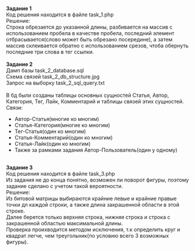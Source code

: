 <b>Задание 1</b><br>
Код решения находится в файле task_1.php<br>
Решение:<br>
Строка обрезается до указанной длины, разбивается на массив с использованием пробела в качестве пробела, последний элемент отбрасывается(слово может быть обрезано посередине), а затем массив склеивается обратно с использованием срезов, чтоба обернуть последние три слова в тег ссылки.<br>
<br>
<b>Задание 2</b><br>
Дамп базы task_2_database.sql<br>
Схема связей task_2_db_structure.jpg<br>
Запрос на выборку task_2_sql_query.txt<br>
<br>
В бд были созданы таблицы основных сущностей Статья, Автор, Категория, Тег, Лайк, Комментарий и таблицы связей этих сущностей.<br>
Связи: <br>
<ul>
  <li>
Автор-Статья(многие ко многим) 
     </li>
    <li>
Статья-Категория(многие ко многим)
       </li>
      <li>
Тег-Статья(один ко многим)
        </li>
        <li>
Статья-Комментарий(один ко многим)
          </li>
          <li>
Статья-Лайк(один ко многим)
            </li>
            <li>
Также за рамками задания Автор-Пользователь(один у одному)
              </li>
</ul>
<br>
<b>Задание 3</b><br>
Код решения находится в файле task_3.php<br>
Из задания не до конца понятно, возможен ли поворот фигуры, поэтому задание сделано с учетом такой вероятности.<br>
Решение:<br>
Из битовой матрицы выбираются крайние левые и крайние правые точки дл каждой строки, а также длина закрашенной области в этой строке.<br>
Далее берется только верхняя строка, нижняя строка и строка с закрашенной областью максимальной длины. <br>
Проверка проихводится методом исключения, т.к определить круг и квадрат легче, чем треугольник(по условию всего 3 возможных фигуры).<br>
